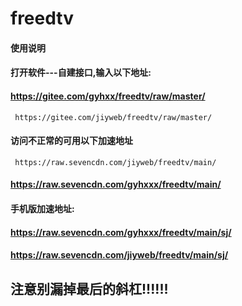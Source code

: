 # freedtv

#### 使用说明
#### 打开软件---自建接口,输入以下地址:
#### https://gitee.com/gyhxx/freedtv/raw/master/
     https://gitee.com/jiyweb/freedtv/raw/master/
     
#### 访问不正常的可用以下加速地址
     https://raw.sevencdn.com/jiyweb/freedtv/main/
####  
#### https://raw.sevencdn.com/gyhxxx/freedtv/main/
#### 手机版加速地址:
#### https://raw.sevencdn.com/gyhxxx/freedtv/main/sj/
#### https://raw.sevencdn.com/jiyweb/freedtv/main/sj/

## 注意别漏掉最后的斜杠!!!!!!
